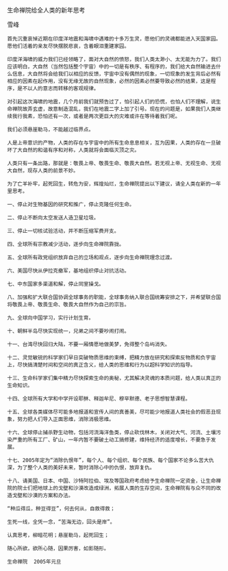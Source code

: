 生命禅院给全人类的新年思考

雪峰


    首先沉重哀悼近期在印度洋地震和海啸中遇难的十多万生灵，愿他们的灵魂都能进入天国家园。愿他们活着的亲友尽快摆脱悲哀，含着眼泪重建家园。

    印度洋海啸的威力我们已经领略了，面对大自然的愤怒，我们人类太渺小、太无能为力了。我们应该明白，大自然（当然包括整个宇宙）中的一切是有秩序、有程序的，我们给大自然输进去什么信息，大自然将会给我们以相应的反馈，宇宙中没有偶然的现象，一切现象的发生背后必然有相应的因素在起作用，没有无缘无故的自然现象，必然的因素必然要导致必然的结果，这是程序，是不以人的意志而转移的客观规律。

    对引起这次海啸的地震，几个月前我们就预告过了，怕引起人们的恐慌，也怕人们不理解，说生命禅院故弄玄虚，故意制造混乱，我们在地震二字上加了引号。现在的问题是，如果我们人类继续我行我素，恐怕还有一次，或者是两次更巨大的灾难或许在等待着我们呢。

    我们必须悬崖勒马，不能越过临界点。

    人是上帝意识的产物，人类的存在与宇宙中的所有生命息息相关，互为因果，人类的存在一旦破坏了大自然的和谐有序和对称，人类就将会面临灭顶之灾。

    人类只有一条出路，那就是：敬畏上帝、敬畏生命、敬畏大自然。若无视上帝、无视生命、无视大自然，现存人类的前景不妙。

    为了亡羊补牢，起死回生，转危为安，辉煌灿烂，生命禅院提出以下建议，请全人类在新的一年里思考。

    一、停止对生物基因的研究和推广，停止克隆任何生命。

    二、停止不断向太空发送人造卫星垃圾。

    三、停止一切核试验活动，并不断压缩军费开支。

    四、全球所有宗教减少活动，逐步向生命禅院靠拢。

    五、全球所有政党组织放弃自己的立场和观点，逐步向生命禅院理念过渡。

    六、美国尽快从伊拉克撤军，基地组织停止对抗活动。

    七、中东国家多渠道和解，停止同室操戈。

    八、加强和扩大联合国协调全球事务的职能，全球事务纳入联合国统筹安排之下，并希望联合国将敬畏上帝、敬畏生命、敬畏大自然作为自己的宗旨。

    九、全球向中国学习，实行计划生育。

    十、朝鲜半岛尽快实现统一，兄弟之间不要吵闹打闹。

    十一、台湾尽快回归大陆，不要一厢情愿地做美梦，免得整个岛屿消失。

    十二、灵觉敏锐的科学家们早日突破物质思维的束缚，把精力放在研究和探索反物质和负宇宙上，尽快搞清楚时间和空间的真正含义，给人类的思维和行为以超科学知识的指导。

    十三、生命科学家们集中精力尽快探索生命的奥秘，尤其解决灵魂的本质问题，给人类以真正的生命知识。

    十四、全球所有大学和中学开设耶稣、释迦牟尼、穆罕默德、老子思想智慧课程。

    十五、全球各类媒体尽可能多地报道和宣传人间的真善美，尽可能少地报道人类社会的假恶丑现象，努力把人们导入正面思维，消除消极思维。

    十六、全球停止捕杀野生动物，包括河流海洋鱼类，停止砍伐林木，关闭对大气、河流、土壤污染严重的所有工厂、矿山，一年内暂不要破土动工搞修建，维持经济的适度增长，不要急于发展。

    十七、2005年定为“消除仇恨年”，每个人、每个组织、每个民族、每个国家不论多么苦大仇深，为了整个人类的美好未来，暂时消除心中的仇恨，放弃复仇。

    十八、请美国、日本、中国、沙特阿拉伯、埃及等国政府考虑给予生命禅院一定资金，让生命禅院的院士们把地球上的戈壁和沙漠改造成绿洲，拓展人类的生存空间，生命禅院有与众不同的改造戈壁和沙漠的方案和办法。

    “种瓜得瓜，种豆得豆”，何去何从，自救得救；

    生死一线，全凭一念，“苦海无边，回头是岸”。

    认真思考，柳暗花明；悬崖勒马，起死回生；

    随心所欲，欲所心随，因果厉害，如影随形。

    生命禅院  2005年元旦



